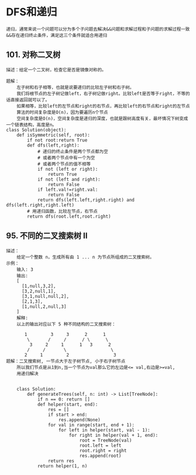 # DFS和递归
    递归，通常来说一个问题可以分为多个子问题去解决&&问题和求解过程和子问题的求解过程一致&&存在递归终止条件，满足这三个条件就适合用递归
## 101. 对称二叉树
    描述：给定一个二叉树，检查它是否是镜像对称的。
 
    题解：
        左子树和右子相等，也就是说要递归的比较左子树和右子树。
        我们将根节点的左子树记做left，右子树记做right。比较left是否等于right，不等的话直接返回就可以了。
        如果相等，比较left的左节点和right的右节点，再比较left的右节点和right的左节点
        算法的时间复杂度是O(n)，因为要遍历n个节点
        空间复杂度是O(n)，空间复杂度是递归的深度，也就是跟树高度有关，最坏情况下树变成一个链表结构，高度是n。
    class Solution(object):
	    def isSymmetric(self, root):
            if not root:return True
            def dfs(left,right):
                # 递归的终止条件是两个节点都为空
			    # 或者两个节点中有一个为空
			    # 或者两个节点的值不相等
			    if not (left or right):
				    return True
			    if not (left and right):
				    return False
			    if left.val!=right.val:
				    return False
			    return dfs(left.left,right.right) and dfs(left.right,right.left)
            # 用递归函数，比较左节点，右节点
		    return dfs(root.left,root.right)
## 95. 不同的二叉搜索树 II
    描述：
        给定一个整数 n，生成所有由 1 ... n 为节点所组成的二叉搜索树。
    示例：
        输入: 3
        输出:
        [
          [1,null,3,2],
          [3,2,null,1],
          [3,1,null,null,2],
          [2,1,3],
          [1,null,2,null,3]
        ]
        解释:
        以上的输出对应以下 5 种不同结构的二叉搜索树：
        
           1         3     3      2      1
            \       /     /      / \      \
             3     2     1      1   3      2
            /     /       \                 \
           2     1         2                 3
    题解：二叉搜索树, 一节点大于左子树节点, 小于右子树节点
        所以我们节点是从1到n,当一个节点为val那么它的左边是<= val,右边是>=val,
        用递归解决


        class Solution:
            def generateTrees(self, n: int) -> List[TreeNode]:
                if n == 0: return []
                def helper(start, end):
                    res = []
                    if start > end:
                        res.append(None)
                    for val in range(start, end + 1):
                        for left in helper(start, val - 1):
                            for right in helper(val + 1, end):
                                root = TreeNode(val)
                                root.left = left
                                root.right = right
                                res.append(root)
                    return res
                return helper(1, n)


